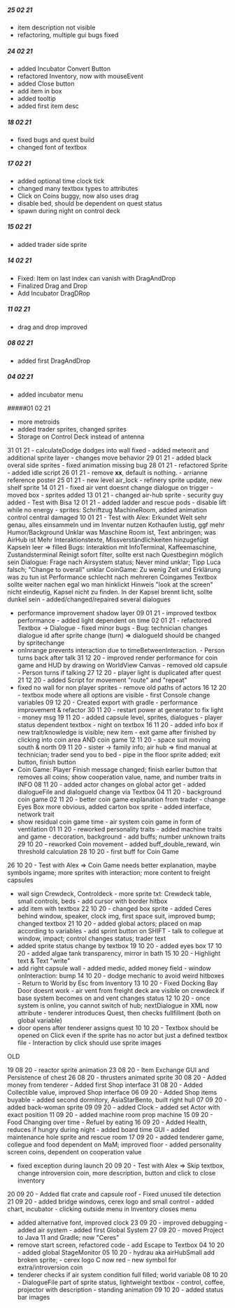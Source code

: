 
##### 25 02 21
* item description not visible
* refactoring, multiple gui bugs fixed
##### 24 02 21
* added Incubator Convert Button
* refactored Inventory, now with mouseEvent
* added Close button
* add item in box
* added tooltip
* added first item desc
##### 18 02 21
* fixed bugs and quest build
* changed font of textbox
##### 17 02 21
* added optional time clock tick
* changed many textbox types to attributes
* Click on Coins buggy, now also uses drag
* disable bed, should be dependent on quest status
* spawn during night on control deck

##### 15 02 21
* added trader side sprite

##### 14 02 21
* Fixed: Item on last index can vanish with DragAndDrop
* Finalized Drag and Drop
* Add Incubator DragDRop

##### 11 02 21
* drag and drop improved

##### 08 02 21
* added first DragAndDrop

##### 04 02 21
* added incubator menu

#####01 02 21    
* more metroids
* added trader sprites, changed sprites
* Storage on Control Deck instead of antenna

31 01 21    - calculateDodge dodges into wall fixed - added meteorit and additional sprite layer - changes move behavior
29 01 21    - added black overal side sprites - fixed animation missing bug
28 01 21    - refactored Sprite - added idle script
26 01 21    - remove __xx__, default is nothing. - arrianne reference poster
25 01 21    - new level air_lock - refinery sprite update, new shelf sprite
14 01 21    - fixed air vent doesnt change dialogue on trigger - moved box - sprites added
13 01 21    - changed air-hub sprite - security guy added - Test with Bisa
12 01 21    - added ladder and rescue pods - disable lift while no energy - sprites: Schriftzug MachineRoom, added animation control central damaged
10 01 21    - Test with Alex:
Erkundet Welt sehr genau, alles einsammeln und im Inventar nutzen Kothaufen lustig, ggf mehr Humor/Background Unklar was Maschine Room ist, Text anbringen; was AirHub ist
Mehr Interaktionstexte, Missverständlichkeiten hinzugefügt Kapseln leer => filled Bugs: Interaktion mit InfoTerminal, Kaffeemaschine, Zustandsterminal
Reinigt sofort filter, sollte erst nach Questbeginn möglich sein Dialogue: Frage nach Airsystem status; Never mind unklar; Tipp Luca falsch; "Change to overall" unklar
CoinGame: Zu wenig Zeit und Erklärung was zu tun ist Performance schlecht nach mehreren Coingames Textbox sollte weiter nachen egal wo man hinklickt
Hinweis "look at the screen" nicht eindeutig, Kapsel nicht zu finden. In der Kapsel brennt licht, sollte dunkel sein - added/changed/repaired several dialogues
- performance improvement shadow layer
  09 01 21 - improved textbox performance - added light dependent on time
  02 01 21 - refactored Textbox -> Dialogue - fixed minor bugs - Bug: technician changes dialogue id after sprite change (turn) => dialogueId should be changed by spritechange
- onInrange prevents interaction due to timeBetweenInteraction. - Person turns back after talk
  31 12 20 - improved render performance for coin game and HUD by drawing on WorldView Canvas - removed old capsule - Person turns if talking
  27 12 20 - player light is duplicated after quest
  21 12 20 - added Script for movement "route" and "repeat"
- fixed no wall for non player sprites - remove old paths of actors
  16 12 20 - textbox mode where all options are visible - first Console change variables
  09 12 20 - Created export with gradle - performance improvement & refactor
  30 11 20 - restart power at generator to fix light - money msg
  19 11 20 - added capsule level, sprites, dialogues - player status dependent textbox - night on textbox
  16 11 20 - added info box if new trait/knowledge is visible; new item - exit game after finished by clicking into coin area AND coin game
  12 11 20 - space suit moving south & north
  09 11 20 - sister -> family info; air hub =>  find manual at technician; trader send you to bed - pipe in the floor sprite added; exit button, finish button
- Coin Game: Player Finish message changed; finish earlier button that removes all coins; show cooperation value, name, and number traits in INFO
  08 11 20 - added actor changes on global actor get - added dialogueFile and dialogueId change via Textbox
  04 11 20 - background coin game
  02 11 20 - better coin game explanation from trader - change Eyes Box more obvious, added carton box sprite - added interface, network trait
- show residual coin game time - air system coin game in form of ventilation
  01 11 20 - reworked personality traits - added machine traits and game - decoration, background - add buffs; number unknown traits
  29 10 20 - reworked Coin movement - added buff_double_reward, win threshold calculation
  28 10 20 - first buff for Coin Game

26 10 20    - Test with Alex => Coin Game needs better explanation, maybe symbols ingame; more sprites with interaction; more content to freight capsules
- wall sign Crewdeck, Controldeck - more sprite txt: Crewdeck table, small controls, beds - add cursor with border hitbox
- add item with textbox
  22 10 20 - changed box sprite - added Ceres behind window, speaker, clock img, first space suit, improved bump; changed textbox
  21 10 20 - added global actors; placed on map according to variables - add sprint button on SHIFT - talk to collegue at window, impact; control changes status; trader text
- added sprite status change by textbox
  19 10 20 - added eyes box
  17 10 20 - added algae tank transparency, mirror in bath
  15 10 20 - Highlight text & Text "write"
- add right capsule wall - added medic, added money field - window onInteraction: bump
  14 10 20 - dodge mechanic to avoid weird hitboxes - Return to World by Esc from Inventory
  13 10 20 - Fixed Docking Bay Door doesnt work - air vent from freight deck are visible on crewdeck if base system becomes on and vent changes status
  12 10 20 - once system is online, you cannot switch of hub; nextDialogue in XML now attribute - tenderer introduces Quest, then checks fullfillment (both on global variable)
- door opens after tenderer assigns quest
  10 10 20 - Textbox should be opened on Click even if the sprite has no actor but just a defined textbox file - Interaction by click should use sprite images

OLD

19 08 20    - reactor sprite animation
23 08 20    - Item Exchange GUI and Persistence of chest
26 08 20    - thrusters animated sprite
30 08 20    - Added money from tenderer - Added first Shop interface
31 08 20    - Added Collectible value, improved Shop interface
06 09 20    - Added Shop items buyable - added second dormitory, AsiaStarBento, built right hull
07 09 20    - added back-woman sprite
09 09 20    - added Clock - added set Actor with exact position
11 09 20    - added machine room prop machine
15 09 20    - Food Changing over time - Refuel by eating
16 09 20    - Added Health, reduces if hungry during night - added board time GUI - added maintenance hole sprite and rescue room
17 09 20    - added tenderer game, collegue and food dependent on MaM; improved floor - added personality screen coins, dependent on cooperation value
- fixed exception during launch
  20 09 20 - Test with Alex => Skip textbox, change introversion coin, more description, button and click to close inventory

20 09 20    - Added flat crate and capsule roof - Fixed unused tile detection
21 09 20    - added bridge windows, cerex logo and small control - added chart, incubator - clicking outside menu in Inventory closes menu
- added alternative font, improved clock
  23 09 20 - improved debugging - added air system - added first Global System
  27 09 20 - moved Project to Java 11 and Gradle; now "Ceres"
- remove start screen, refactored code - add Escape to Textbox
  04 10 20 - added global StageMonitor
  05 10 20 - hydrau aka airHubSmall add broken sprite; - cerex logo C now red - new symbol for extra/introversion coin
- tenderer checks if air system condition full filled; world variable
  08 10 20 - DialogueFile part of sprite status, lightweight textbox - control, coffee, projector with description - standing animation
  09 10 20 - added status bar images







